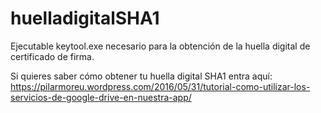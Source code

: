 # huelladigitalSHA1
Ejecutable keytool.exe necesario para la obtención de la huella digital de certificado de firma.

Si quieres saber cómo obtener tu huella digital SHA1 entra aquí: https://pilarmoreu.wordpress.com/2016/05/31/tutorial-como-utilizar-los-servicios-de-google-drive-en-nuestra-app/
